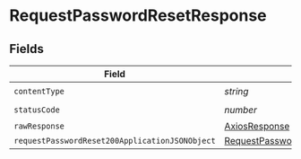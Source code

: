 # RequestPasswordResetResponse


## Fields

| Field                                                                                                       | Type                                                                                                        | Required                                                                                                    | Description                                                                                                 |
| ----------------------------------------------------------------------------------------------------------- | ----------------------------------------------------------------------------------------------------------- | ----------------------------------------------------------------------------------------------------------- | ----------------------------------------------------------------------------------------------------------- |
| `contentType`                                                                                               | *string*                                                                                                    | :heavy_check_mark:                                                                                          | N/A                                                                                                         |
| `statusCode`                                                                                                | *number*                                                                                                    | :heavy_check_mark:                                                                                          | N/A                                                                                                         |
| `rawResponse`                                                                                               | [AxiosResponse](https://axios-http.com/docs/res_schema)                                                     | :heavy_minus_sign:                                                                                          | N/A                                                                                                         |
| `requestPasswordReset200ApplicationJSONObject`                                                              | [RequestPasswordReset200ApplicationJSON](../../models/operations/requestpasswordreset200applicationjson.md) | :heavy_minus_sign:                                                                                          | OK                                                                                                          |